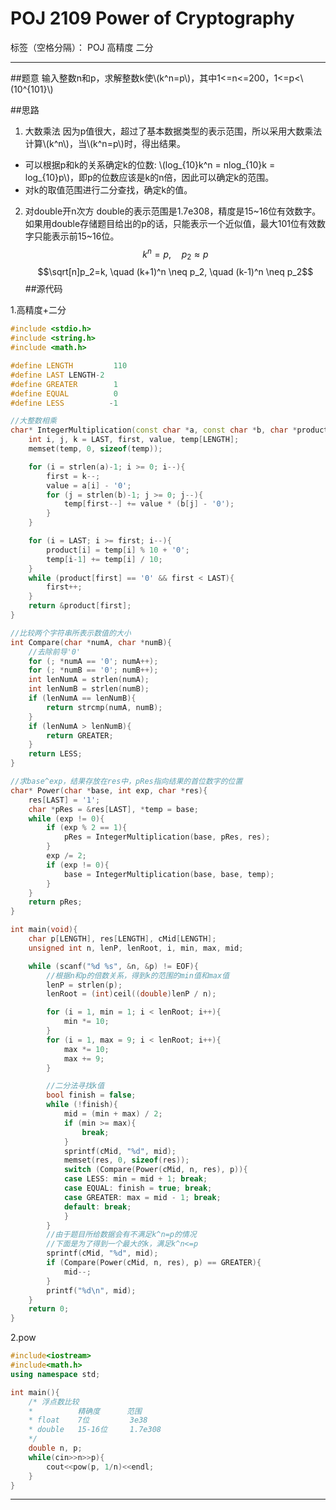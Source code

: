 ﻿# POJ 2109 Power of Cryptography

标签（空格分隔）： POJ 高精度 二分

---

##题意
输入整数n和p，求解整数k使\\(k^n=p\\)，其中1<=n<=200，1<=p<\\(10^{101}\\)

##思路
1. 大数乘法
因为p值很大，超过了基本数据类型的表示范围，所以采用大数乘法计算\\(k^n\\)，当\\(k^n=p\\)时，得出结果。
- 可以根据p和k的关系确定k的位数: \\(log_{10}k^n = nlog_{10}k = log_{10}p\\)，即p的位数应该是k的n倍，因此可以确定k的范围。
- 对k的取值范围进行二分查找，确定k的值。

2. 对double开n次方
double的表示范围是1.7e308，精度是15~16位有效数字。如果用double存储题目给出的p的话，只能表示一个近似值，最大101位有效数字只能表示前15~16位。
$$k^n=p, \quad p_2 \approx p$$
$$\sqrt[n]p_2=k, \quad (k+1)^n \neq p_2, \quad (k-1)^n \neq p_2$$
##源代码

1.高精度+二分
```c++
#include <stdio.h>
#include <string.h>
#include <math.h>

#define LENGTH         110
#define LAST LENGTH-2
#define GREATER        1
#define EQUAL          0
#define LESS          -1

//大整数相乘
char* IntegerMultiplication(const char *a, const char *b, char *product){
    int i, j, k = LAST, first, value, temp[LENGTH];
    memset(temp, 0, sizeof(temp));

    for (i = strlen(a)-1; i >= 0; i--){
        first = k--;
        value = a[i] - '0';
        for (j = strlen(b)-1; j >= 0; j--){
            temp[first--] += value * (b[j] - '0');
        }
    }

    for (i = LAST; i >= first; i--){
        product[i] = temp[i] % 10 + '0';
        temp[i-1] += temp[i] / 10;
    }
    while (product[first] == '0' && first < LAST){
        first++;
    }
    return &product[first];
}

//比较两个字符串所表示数值的大小
int Compare(char *numA, char *numB){
    //去除前导'0'
    for (; *numA == '0'; numA++);
    for (; *numB == '0'; numB++);
    int lenNumA = strlen(numA);
    int lenNumB = strlen(numB);
    if (lenNumA == lenNumB){
        return strcmp(numA, numB);
    }
    if (lenNumA > lenNumB){
        return GREATER;
    }
    return LESS;
}

//求base^exp，结果存放在res中，pRes指向结果的首位数字的位置
char* Power(char *base, int exp, char *res){
    res[LAST] = '1';
    char *pRes = &res[LAST], *temp = base;
    while (exp != 0){
        if (exp % 2 == 1){
            pRes = IntegerMultiplication(base, pRes, res);
        }
        exp /= 2;
        if (exp != 0){
            base = IntegerMultiplication(base, base, temp);
        }
    }
    return pRes;
}

int main(void){
    char p[LENGTH], res[LENGTH], cMid[LENGTH];
    unsigned int n, lenP, lenRoot, i, min, max, mid;

    while (scanf("%d %s", &n, &p) != EOF){
        //根据n和p的倍数关系，得到k的范围的min值和max值
        lenP = strlen(p);
        lenRoot = (int)ceil((double)lenP / n);

        for (i = 1, min = 1; i < lenRoot; i++){
            min *= 10;
        }
        for (i = 1, max = 9; i < lenRoot; i++){
            max *= 10;
            max += 9;
        }

        //二分法寻找k值
        bool finish = false;
        while (!finish){
            mid = (min + max) / 2;
            if (min >= max){
                break;
            }
            sprintf(cMid, "%d", mid);
            memset(res, 0, sizeof(res));
            switch (Compare(Power(cMid, n, res), p)){
            case LESS: min = mid + 1; break;
            case EQUAL: finish = true; break;
            case GREATER: max = mid - 1; break;
            default: break;
            }
        }
        //由于题目所给数据会有不满足k^n=p的情况
        //下面是为了得到一个最大的k，满足k^n<=p
        sprintf(cMid, "%d", mid);
        if (Compare(Power(cMid, n, res), p) == GREATER){
            mid--;
        }
        printf("%d\n", mid);
    }
    return 0;
}
```

2.pow
```c++
#include<iostream>
#include<math.h>
using namespace std;

int main(){
    /* 浮点数比较
    *          精确度      范围
    * float    7位         3e38
    * double   15-16位     1.7e308
    */
    double n, p;
    while(cin>>n>>p){
        cout<<pow(p, 1/n)<<endl;
    }
}
```
----------




